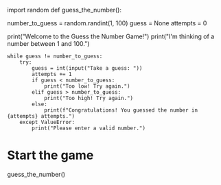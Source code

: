 import random
def guess_the_number():
    
number_to_guess = random.randint(1, 100)
    guess = None
    attempts = 0
  
 
print("Welcome to the Guess the Number Game!")
    print("I'm thinking of a number between 1 and 100.")

    while guess != number_to_guess:
        try:
            guess = int(input("Take a guess: "))
            attempts += 1
            if guess < number_to_guess:
                print("Too low! Try again.")
            elif guess > number_to_guess:
                print("Too high! Try again.")
            else:
                print(f"Congratulations! You guessed the number in {attempts} attempts.")
        except ValueError:
            print("Please enter a valid number.")

# Start the game
guess_the_number()




